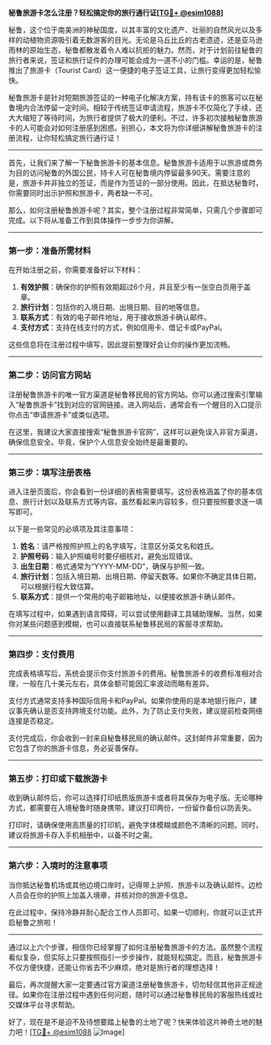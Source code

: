 **秘鲁旅游卡怎么注册？轻松搞定你的旅行通行证[[TG💪+ @esim1088](https://t.me/s/esim1088)]**

秘鲁，这个位于南美洲的神秘国度，以其丰富的文化遗产、壮丽的自然风光以及多样的动植物资源吸引着无数游客的目光。无论是马丘比丘的古老遗迹，还是亚马逊雨林的原始生态，秘鲁都散发着令人难以抗拒的魅力。然而，对于计划前往秘鲁的旅行者来说，签证和旅行证件的办理可能会成为一道不小的门槛。幸运的是，秘鲁推出了旅游卡（Tourist Card）这一便捷的电子签证工具，让旅行变得更加轻松愉快。

秘鲁旅游卡是针对短期旅游签证的一种电子化解决方案，持有该卡的旅客可以在秘鲁境内合法停留一定时间。相较于传统签证申请流程，旅游卡不仅简化了手续，还大大缩短了等待时间，为旅行者提供了极大的便利。不过，许多初次接触秘鲁旅游卡的人可能会对如何注册感到困惑。别担心，本文将为你详细讲解秘鲁旅游卡的注册流程，让你轻松搞定旅行通行证！

---

首先，让我们来了解一下秘鲁旅游卡的基本信息。秘鲁旅游卡适用于以旅游或商务为目的访问秘鲁的外国公民，持卡人可在秘鲁境内停留最多90天。需要注意的是，旅游卡并非独立的签证，而是作为签证的一部分使用。因此，在抵达秘鲁时，你需要同时出示护照和旅游卡，两者缺一不可。

那么，如何注册秘鲁旅游卡呢？其实，整个注册过程非常简单，只需几个步骤即可完成。以下将从准备工作到具体操作一步步为你讲解。

---

### **第一步：准备所需材料**

在开始注册之前，你需要准备好以下材料：

1. **有效护照**：确保你的护照有效期超过6个月，并且至少有一张空白页用于盖章。
2. **旅行计划**：包括你的入境日期、出境日期、目的地等信息。
3. **联系方式**：有效的电子邮件地址，用于接收旅游卡确认邮件。
4. **支付方式**：支持在线支付的方式，例如信用卡、借记卡或PayPal。

这些信息将在注册过程中填写，因此提前整理好会让你的操作更加流畅。

---

### **第二步：访问官方网站**

注册秘鲁旅游卡的唯一官方渠道是秘鲁移民局的官方网站。你可以通过搜索引擎输入“秘鲁旅游卡”找到对应的官网链接。进入网站后，通常会有一个醒目的入口提示你点击“申请旅游卡”或类似选项。

在这里，我建议大家直接搜索“秘鲁旅游卡官网”，这样可以避免误入非官方渠道，确保信息安全。毕竟，保护个人信息安全始终是最重要的。

---

### **第三步：填写注册表格**

进入注册页面后，你会看到一份详细的表格需要填写。这份表格涵盖了你的基本信息、旅行计划以及联系方式等内容。虽然看起来内容较多，但只要按照要求逐一填写即可。

以下是一些常见的必填项及其注意事项：

1. **姓名**：请严格按照护照上的名字填写，注意区分英文名和姓氏。
2. **护照号码**：输入护照编号时要仔细核对，避免出现错误。
3. **出生日期**：格式通常为“YYYY-MM-DD”，确保与护照一致。
4. **旅行计划**：包括入境日期、出境日期、停留天数等。如果你不确定具体日期，可以根据行程大致估算。
5. **联系方式**：提供一个常用的电子邮箱地址，以便接收旅游卡确认邮件。

在填写过程中，如果遇到语言障碍，可以尝试使用翻译工具辅助理解。当然，如果你对某些问题感到模糊，也可以直接联系秘鲁移民局的客服寻求帮助。

---

### **第四步：支付费用**

完成表格填写后，系统会提示你支付旅游卡的费用。秘鲁旅游卡的收费标准相对合理，一般在几十美元左右，具体金额可能因汇率波动而略有差异。

支付方式通常支持多种国际信用卡和PayPal。如果你使用的是本地银行账户，建议事先确认是否支持跨境支付功能。此外，为了防止支付失败，建议提前检查网络连接是否稳定。

支付完成后，你会收到一封来自秘鲁移民局的确认邮件。这封邮件非常重要，因为它包含了你的旅游卡信息，务必妥善保存。

---

### **第五步：打印或下载旅游卡**

收到确认邮件后，你可以选择打印纸质版旅游卡或者将其保存为电子版。无论哪种方式，都需要在入境秘鲁时随身携带。建议打印两份，一份留作备份以防丢失。

打印时，请确保使用高质量的打印机，避免字体模糊或颜色不清晰的问题。同时，建议将旅游卡存入手机相册中，以备不时之需。

---

### **第六步：入境时的注意事项**

当你抵达秘鲁机场或其他边境口岸时，记得带上护照、旅游卡以及确认邮件。边检人员会在你的护照上加盖入境章，并核对你的旅游卡信息。

在此过程中，保持冷静并耐心配合工作人员即可。如果一切顺利，你就可以正式开启秘鲁之旅啦！

---

通过以上六个步骤，相信你已经掌握了如何注册秘鲁旅游卡的方法。虽然整个流程看似复杂，但实际上只要按照指引一步步操作，就能轻松搞定。而且，秘鲁旅游卡不仅方便快捷，还能让你省去不少麻烦，绝对是旅行者的理想选择！

最后，再次提醒大家一定要通过官方渠道注册秘鲁旅游卡，切勿轻信其他非正规途径。如果你在注册过程中遇到任何问题，随时可以通过秘鲁移民局的客服热线或社交媒体平台寻求帮助。

好了，现在是不是迫不及待想要踏上秘鲁的土地了呢？快来体验这片神奇土地的魅力吧！[[TG💪+ @esim1088](https://t.me/s/esim1088) ![Image](https://i.postimg.cc/4NQfJmqS/Snipaste-2025-05-13-00-14-12.png)]